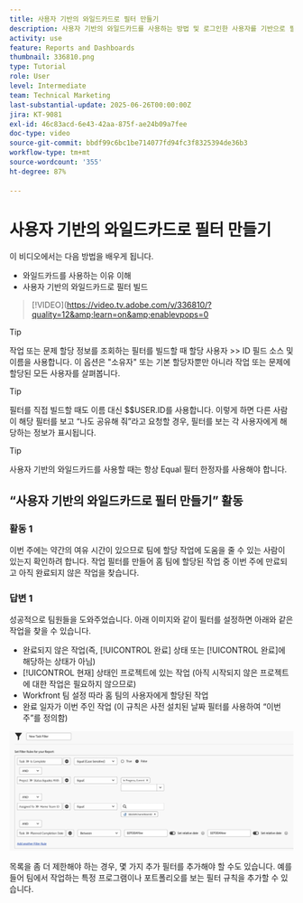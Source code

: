 ```yaml
---
title: 사용자 기반의 와일드카드로 필터 만들기
description: 사용자 기반의 와일드카드를 사용하는 방법 및 로그인한 사용자를 기반으로 필터를 빌드하는 방법을 알아봅니다.
activity: use
feature: Reports and Dashboards
thumbnail: 336810.png
type: Tutorial
role: User
level: Intermediate
team: Technical Marketing
last-substantial-update: 2025-06-26T00:00:00Z
jira: KT-9081
exl-id: 46c83acd-6e43-42aa-875f-ae24b09a7fee
doc-type: video
source-git-commit: bbdf99c6bc1be714077fd94fc3f8325394de36b3
workflow-type: tm+mt
source-wordcount: '355'
ht-degree: 87%

---
```


# 사용자 기반의 와일드카드로 필터 만들기

이 비디오에서는 다음 방법을 배우게 됩니다.

* 와일드카드를 사용하는 이유 이해
* 사용자 기반의 와일드카드로 필터 빌드

>[!VIDEO](https://video.tv.adobe.com/v/336810/?quality=12&amp;learn=on&amp;enablevpops=0

>[!TIP]
>
>작업 또는 문제 할당 정보를 조회하는 필터를 빌드할 때 할당 사용자 >> ID 필드 소스 및 이름을 사용합니다. 이 옵션은 &quot;소유자&quot; 또는 기본 할당자뿐만 아니라 작업 또는 문제에 할당된 모든 사용자를 살펴봅니다.

>[!TIP]
>
>필터를 직접 빌드할 때도 이름 대신 $$USER.ID를 사용합니다. 이렇게 하면 다른 사람이 해당 필터를 보고 “나도 공유해 줘”라고 요청할 경우, 필터를 보는 각 사용자에게 해당하는 정보가 표시됩니다.

>[!TIP]
>
>사용자 기반의 와일드카드를 사용할 때는 항상 Equal 필터 한정자를 사용해야 합니다.


## “사용자 기반의 와일드카드로 필터 만들기” 활동

### 활동 1

이번 주에는 약간의 여유 시간이 있으므로 팀에 할당 작업에 도움을 줄 수 있는 사람이 있는지 확인하려 합니다. 작업 필터를 만들어 홈 팀에 할당된 작업 중 이번 주에 만료되고 아직 완료되지 않은 작업을 찾습니다.

### 답변 1

성공적으로 팀원들을 도와주었습니다. 아래 이미지와 같이 필터를 설정하면 아래와 같은 작업을 찾을 수 있습니다.

* 완료되지 않은 작업(즉, [!UICONTROL 완료] 상태 또는 [!UICONTROL 완료]에 해당하는 상태가 아님)
* [!UICONTROL 현재] 상태인 프로젝트에 있는 작업 (아직 시작되지 않은 프로젝트에 대한 작업은 필요하지 않으므로)
* Workfront 팀 설정 따라 홈 팀의 사용자에게 할당된 작업
* 완료 일자가 이번 주인 작업 (이 규칙은 사전 설치된 날짜 필터를 사용하여 “이번 주”를 정의함)

![사용자 기반의 와일드카드로 작업 필터를 만드는 화면 이미지](assets/user-wildcard-exercise-answer.png)

목록을 좀 더 제한해야 하는 경우, 몇 가지 추가 필터를 추가해야 할 수도 있습니다. 예를 들어 팀에서 작업하는 특정 프로그램이나 포트폴리오를 보는 필터 규칙을 추가할 수 있습니다.
